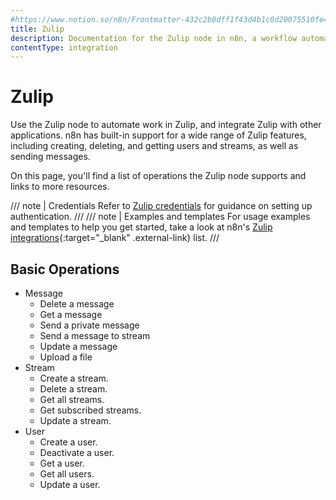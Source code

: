 ```yaml
---
#https://www.notion.so/n8n/Frontmatter-432c2b8dff1f43d4b1c8d20075510fe4
title: Zulip
description: Documentation for the Zulip node in n8n, a workflow automation platform. Includes details of operations and configuration, and links to examples and credentials information.
contentType: integration
---
```


# Zulip

Use the Zulip node to automate work in Zulip, and integrate Zulip with other applications. n8n has built-in support for a wide range of Zulip features, including creating, deleting, and getting users and streams, as well as sending messages. 

On this page, you'll find a list of operations the Zulip node supports and links to more resources.

/// note | Credentials
Refer to [Zulip credentials](/integrations/builtin/credentials/zulip/) for guidance on setting up authentication. 
///
/// note | Examples and templates
For usage examples and templates to help you get started, take a look at n8n's [Zulip integrations](https://n8n.io/integrations/zulip/){:target="_blank" .external-link} list.
///

## Basic Operations

* Message
    * Delete a message
    * Get a message
    * Send a private message
    * Send a message to stream
    * Update a message
    * Upload a file
* Stream
    * Create a stream.
    * Delete a stream.
    * Get all streams.
    * Get subscribed streams.
    * Update a stream.
* User
    * Create a user.
    * Deactivate a user.
    * Get a user.
    * Get all users.
    * Update a user.
